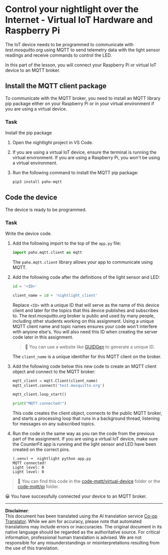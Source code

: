 <!--
CO_OP_TRANSLATOR_METADATA:
{
  "original_hash": "90fb93446e03c38f3c0e4009c2471906",
  "translation_date": "2025-08-28T19:58:23+00:00",
  "source_file": "1-getting-started/lessons/4-connect-internet/single-board-computer-mqtt.md",
  "language_code": "en"
}
-->
# Control your nightlight over the Internet - Virtual IoT Hardware and Raspberry Pi

The IoT device needs to be programmed to communicate with *test.mosquitto.org* using MQTT to send telemetry data with the light sensor readings and receive commands to control the LED.

In this part of the lesson, you will connect your Raspberry Pi or virtual IoT device to an MQTT broker.

## Install the MQTT client package

To communicate with the MQTT broker, you need to install an MQTT library pip package either on your Raspberry Pi or in your virtual environment if you are using a virtual device.

### Task

Install the pip package

1. Open the nightlight project in VS Code.

1. If you are using a virtual IoT device, ensure the terminal is running the virtual environment. If you are using a Raspberry Pi, you won't be using a virtual environment.

1. Run the following command to install the MQTT pip package:

    ```sh
    pip3 install paho-mqtt
    ```

## Code the device

The device is ready to be programmed.

### Task

Write the device code.

1. Add the following import to the top of the `app.py` file:

    ```python
    import paho.mqtt.client as mqtt
    ```

    The `paho.mqtt.client` library allows your app to communicate using MQTT.

1. Add the following code after the definitions of the light sensor and LED:

    ```python
    id = '<ID>'

    client_name = id + 'nightlight_client'
    ```

    Replace `<ID>` with a unique ID that will serve as the name of this device client and later for the topics that this device publishes and subscribes to. The *test.mosquitto.org* broker is public and used by many people, including other students working on this assignment. Using a unique MQTT client name and topic names ensures your code won't interfere with anyone else's. You will also need this ID when creating the server code later in this assignment.

    > 💁 You can use a website like [GUIDGen](https://www.guidgen.com) to generate a unique ID.

    The `client_name` is a unique identifier for this MQTT client on the broker.

1. Add the following code below this new code to create an MQTT client object and connect to the MQTT broker:

    ```python
    mqtt_client = mqtt.Client(client_name)
    mqtt_client.connect('test.mosquitto.org')
    
    mqtt_client.loop_start()

    print("MQTT connected!")
    ```

    This code creates the client object, connects to the public MQTT broker, and starts a processing loop that runs in a background thread, listening for messages on any subscribed topics.

1. Run the code in the same way as you ran the code from the previous part of the assignment. If you are using a virtual IoT device, make sure the CounterFit app is running and the light sensor and LED have been created on the correct pins.

    ```output
    (.venv) ➜  nightlight python app.py 
    MQTT connected!
    Light level: 0
    Light level: 0
    ```

> 💁 You can find this code in the [code-mqtt/virtual-device](../../../../../1-getting-started/lessons/4-connect-internet/code-mqtt/virtual-device) folder or the [code-mqtt/pi](../../../../../1-getting-started/lessons/4-connect-internet/code-mqtt/pi) folder.

😀 You have successfully connected your device to an MQTT broker.

---

**Disclaimer**:  
This document has been translated using the AI translation service [Co-op Translator](https://github.com/Azure/co-op-translator). While we aim for accuracy, please note that automated translations may include errors or inaccuracies. The original document in its native language should be regarded as the authoritative source. For critical information, professional human translation is advised. We are not responsible for any misunderstandings or misinterpretations resulting from the use of this translation.